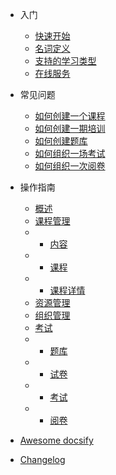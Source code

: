 * 入门

  * [快速开始](zh-cn/quickstart.md)
  * [名词定义](zh-cn/definitions.md)
  * [支持的学习类型](zh-cn/support-types.md)
  * [在线服务](zh-cn/support.md)

* 常见问题

  * [如何创建一个课程](zh-cn/configuration.md)
  * [如何创建一期培训](zh-cn/themes.md)
  * [如何创建题库](zh-cn/themes.md)
  * [如何组织一场考试](zh-cn/plugins.md)
  * [如何组织一次阅卷](zh-cn/plugins.md)

* 操作指南
  * [概述](zh-cn/dashboard.md)
  * [课程管理](zh-cn/course-start.md)
  * * [内容](zh-cn/content.md)
  * * [课程](zh-cn/course.md)
  * * [课程详情](zh-cn/course-detail.md)
  * [资源管理](zh-cn/material.md)
  * [组织管理](zh-cn/vue.md)
  * [考试](zh-cn/cdn.md)
  * * [题库](zh-cn/deploy.md)
  * * [试卷](zh-cn/deploy.md)
  * * [考试](zh-cn/deploy.md)
  * * [阅卷](zh-cn/deploy.md)

* [Awesome docsify](zh-cn/awesome.md)
* [Changelog](zh-cn/changelog.md)